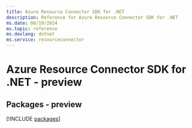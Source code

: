 ```yaml
---
title: Azure Resource Connector SDK for .NET
description: Reference for Azure Resource Connector SDK for .NET
ms.date: 08/19/2024
ms.topic: reference
ms.devlang: dotnet
ms.service: resourceconnector
---
```

# Azure Resource Connector SDK for .NET - preview
## Packages - preview
[!INCLUDE [packages](resource-connector-index.md)]